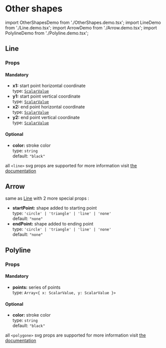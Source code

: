 # Other shapes

import OtherShapesDemo from './OtherShapes.demo.tsx';
import LineDemo from './Line.demo.tsx';
import ArrowDemo from './Arrow.demo.tsx';
import PolylineDemo from './Polyline.demo.tsx';

<OtherShapesDemo/>

## Line

<LineDemo/>

### Props

#### Mandatory

- **x1:** start point horizontal coordinate<br />
  type: [`ScalarValue`](../500_types/scalarValue.md)<br/>
- **y1:** start point vertical coordinate<br />
  type: [`ScalarValue`](../500_types/scalarValue.md)<br/>
- **x2:** end point horizontal coordinate<br />
  type: [`ScalarValue`](../500_types/scalarValue.md)<br/>
- **y2:** end point vertical coordinate<br />
  type: [`ScalarValue`](../500_types/scalarValue.md)<br/>

#### Optional

- **color:** stroke color<br />
  type: `string`<br/>
  default: `"black"`

all `<line>` svg props are supported for more information visit [the documentation](https://developer.mozilla.org/en-US/docs/Web/SVG/Element/line)

## Arrow

<ArrowDemo/>

same as [Line](./300_otherShapes.md#line) with 2 more special props :

- **startPoint:** shape added to starting point<br />
  type: `'circle' | 'triangle' | 'line' | 'none'`<br/>
  default: `"none"`
- **endPoint:** shape added to ending point<br />
  type: `'circle' | 'triangle' | 'line' | 'none'`<br/>
  default: `"none"`

## Polyline

<PolylineDemo/>

### Props

#### Mandatory

- **points:** series of points<br />
  type: `Array<{ x: ScalarValue, y: ScalarValue }>`<br/>

#### Optional

- **color:** stroke color<br />
  type: `string`<br/>
  default: `"black"`

all `<polygone>` svg props are supported for more information visit [the documentation](https://developer.mozilla.org/en-US/docs/Web/SVG/Element/polygone)
